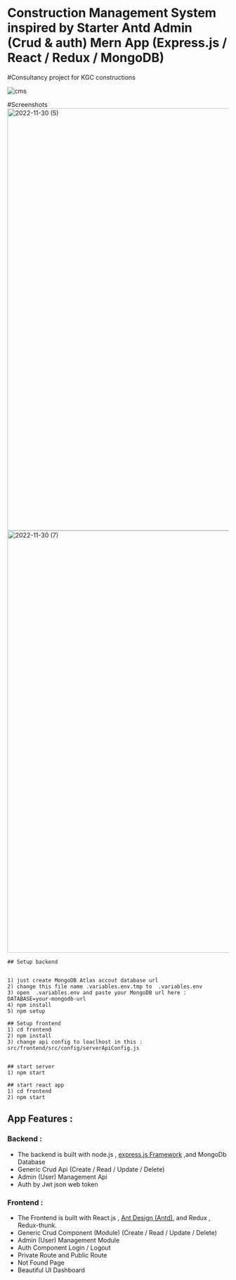 # Construction Management System inspired by Starter Antd Admin (Crud & auth) Mern App (Express.js / React / Redux / MongoDB)
#Consultancy project for KGC constructions



![cms]([https://ibb.co/168H6DR](https://freeimage.host/i/H3BoOmb))

#Screenshots
<img width="960" alt="2022-11-30 (5)" src="https://user-images.githubusercontent.com/89197019/208354235-0f2ab607-7941-48fc-9481-e9fc647f56d9.png">
<img width="960" alt="2022-11-30 (7)" src="https://user-images.githubusercontent.com/89197019/208354287-205dc6c1-a3bb-4f91-b2f1-f0dacba86545.png">


```
## Setup backend


1) just create MongoDB Atlas accout database url 
2) change this file name .variables.env.tmp to  .variables.env
3) open  .variables.env and paste your MongoDB url here :  DATABASE=your-mongodb-url
4) npm install
5) npm setup

## Setup frontend
1) cd frontend 
2) npm install
3) change api config to loaclhost in this : src/frontend/src/config/serverApiConfig.js
 

## start server
1) npm start

## start react app
1) cd frontend
2) npm start

```

## App Features :

### Backend :

* The backend is built with node.js , [express.js Framework](https://expressjs.com/) ,and MongoDb Database
* Generic Crud Api (Create / Read / Update / Delete)
* Admin (User) Management Api
* Auth by Jwt json web token

### Frontend :

* The Frontend is built with React.js , [Ant Design (Antd)](https://ant.design/), and Redux , Redux-thunk.
* Generic Crud Component (Module) (Create / Read / Update / Delete)
* Admin (User) Management Module
* Auth Component Login / Logout
* Private Route and Public Route
* Not Found Page
* Beautiful UI Dashboard

